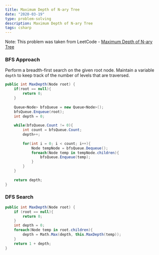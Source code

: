 ```yaml
---
title: Maximum Depth of N-ary Tree
date: "2020-03-19"
type: problem-solving
description: Maximum Depth of N-ary Tree
tags: csharp
---
```


Note: This problem was taken from LeetCode - [Maximum Depth of N-ary Tree](https://leetcode.com/problems/maximum-depth-of-n-ary-tree/)

### BFS Approach

Perform a breadth-first search on the given root node. Maintain a variable `depth` to keep track of the number of levels that are traversed.

```csharp
public int MaxDepth(Node root) {
    if(root == null){
        return 0;
    }
    
    Queue<Node> bfsQueue = new Queue<Node>();
    bfsQueue.Enqueue(root);
    int depth = 0;
    
    while(bfsQueue.Count != 0){
        int count = bfsQueue.Count;
        depth++;
        
        for(int i = 0; i < count; i++){
            Node tempNode = bfsQueue.Dequeue();
            foreach(Node temp in tempNode.children){
                bfsQueue.Enqueue(temp);
            }
        }
    }
    
    return depth;  
}
```

### DFS Search

```csharp
public int MaxDepth(Node root) {
    if (root == null){
        return 0;
    }
    int depth = 0;
    foreach(Node temp in root.children){
        depth = Math.Max(depth, this.MaxDepth(temp));
    }
    return 1 + depth;
}
```
